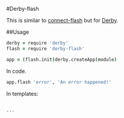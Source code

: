 #Derby-flash

This is similar to [connect-flash](https://github.com/jaredhanson/connect-flash) but for [Derby](http://derby.js). 

##Usage

```coffeescript
derby = require 'derby'
flash = require 'derby-flash'

app = (flash.init(derby.createApp(module)

```

In code.

```coffeescript
app.flash 'error', 'An error happened!'
```

In templates:

```html

...

```